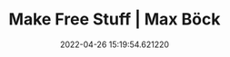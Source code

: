 ---
date: 2022-04-26 15:19:54.621220
link:
  source: web
  source_url: https://roytang.net
  text: Make Free Stuff | Max Böck
  url: https://mxb.dev/blog/make-free-stuff/
source: web
syndicated:
- type: mastodon
  url: https://mastodon.technology/users/roytang/statuses/108199044401708708
- type: twitter
  url: https://twitter.com/roytang/status/1518973153522831360/
tags:
- tech-life
title: Make Free Stuff | Max Böck
---